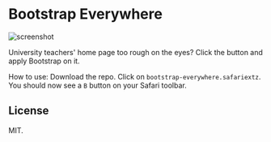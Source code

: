 # Bootstrap Everywhere

![screenshot](https://cloud.githubusercontent.com/assets/1909539/12603292/62535312-c47f-11e5-9215-322bcff5bea6.gif)

University teachers' home page too rough on the eyes? Click the button and apply Bootstrap on it.

How to use:
Download the repo. Click on `bootstrap-everywhere.safariextz`. You should now see a `B` button on your Safari toolbar.

## License

MIT.
